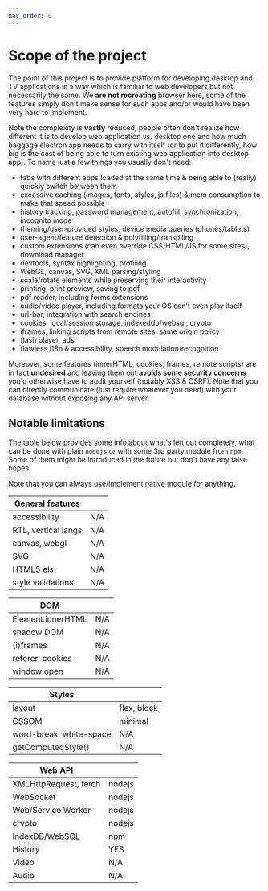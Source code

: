```yaml
---
nav_order: 0
---
```

# Scope of the project
The point of this project is to provide platform for developing desktop and TV applications in a way which is familiar to web developers but not necessarily the same. We **are not recreating** browser here, some of the features simply don't make sense for such apps and/or would have been very hard to implement.

Note the complexity is **vastly** reduced, people often don't realize how different it is to develop web application vs. desktop one and how much baggage electron app needs to carry with itself (or to put it differently, how big is the cost of being able to turn existing web application into desktop app). To name just a few things you usually don't need:
  - tabs with different apps loaded at the same time & being able to (really) quickly switch between them
  - excessive caching (images, fonts, styles, js files) & mem consumption to make that speed possible
  - history tracking, password management, autofill, synchronization, incognito mode
  - theming/user-provided styles, device media queries (phones/tablets)
  - user-agent/feature detection & polyfilling/transpiling
  - custom extensions (can even override CSS/HTML/JS for some sites), download manager
  - devtools, syntax highlighting, profiling
  - WebGL, canvas, SVG, XML parsing/styling
  - scale/rotate elements while preserving their interactivity
  - printing, print preview, saving to pdf
  - pdf reader, including forms extensions
  - audio/video player, including formats your OS can't even play itself
  - url-bar, integration with search engines
  - cookies, local/session storage, indexeddb/websql, crypto
  - iframes, linking scripts from remote sites, same origin policy
  - flash player, ads
  - flawless i18n & accessibility, speech modulation/recognition

Moreover, some features (innerHTML, cookies, frames, remote scripts) are in fact **undesired** and leaving them out **avoids some security concerns** you'd otherwise have to audit yourself (notably XSS & CSRF). Note that you can directly communicate (just require whatever you need) with your database without exposing any API server.

## Notable limitations
The table below provides some info about what's left out completely, what can be done with plain `nodejs` or with some 3rd party module from `npm`. Some of them might be introduced in the future but don't have any false hopes.

Note that you can always use/implement native module for anything.

| General features    |     |
|---------------------|-----|
| accessibility       | N/A |
| RTL, vertical langs | N/A |
| canvas, webgl       | N/A |
| SVG                 | N/A |
| HTML5 els           | N/A |
| style validations   | N/A |

| DOM               |     |
|-------------------|-----|
| Element.innerHTML | N/A |
| shadow DOM        | N/A |
| (i)frames         | N/A |
| referer, cookies  | N/A |
| window.open       | N/A |

| Styles                  |              |
|-------------------------|--------------|
| layout                  | flex, block  |
| CSSOM                   | minimal      |
| word-break, white-space | N/A          |
| getComputedStyle()      | N/A          |

| Web API               |        |
|-----------------------|--------|
| XMLHttpRequest, fetch | nodejs |
| WebSocket             | nodejs |
| Web/Service Worker    | nodejs |
| crypto                | nodejs |
| IndexDB/WebSQL        | npm    |
| History               | YES    |
| Video                 | N/A    |
| Audio                 | N/A    |
